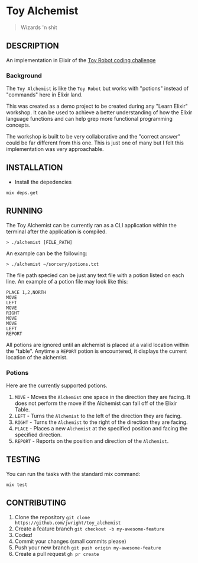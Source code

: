 Toy Alchemist
=============

> Wizards 'n shit

## DESCRIPTION

An implementation in Elixir of the [Toy Robot coding challenge](https://leanpub.com/elixir-toyrobot)

### Background

The `Toy Alchemist` is like the `Toy Robot` but works with "potions" instead of "commands" here in Elixir land.

This was created as a demo project to be created during any "Learn Elixir" workshop. It can be used to achieve a better understanding of how the Elixir language functions and can help grep more functional programming concepts.

The workshop is built to be very collaborative and the "correct answer" could be far different from this one. This is just one of many but I felt this implementation was very approachable.

## INSTALLATION

* Install the depedencies

```
mix deps.get
```

## RUNNING

The Toy Alchemist can be currently ran as a CLI application within the terminal after the application is compiled.

```
> ./alchemist [FILE_PATH]
```

An example can be the following:

```
> ./alchemist ~/sorcery/potions.txt
```

The file path specied can be just any text file with a potion listed on each line. An example of a potion file may look like this:

```
PLACE 1,2,NORTH
MOVE
LEFT
MOVE
RIGHT
MOVE
MOVE
LEFT
REPORT
```

All potions are ignored until an alchemist is placed at a valid location within the "table". Anytime a `REPORT` potion is encountered, it displays the current location of the alchemist.

### Potions

Here are the currently supported potions.

1. `MOVE` - Moves the `Alchemist` one space in the direction they are facing. It does not perform the move if the Alchemist can fall off of the Elixir Table.
1. `LEFT` - Turns the `Alchemist` to the left of the direction they are facing.
1. `RIGHT` - Turns the `Alchemist` to the right of the direction they are facing.
1. `PLACE` - Places a new `Alchemist` at the specified position and facing the specified direction.
1. `REPORT` - Reports on the position and direction of the `Alchemist`.

## TESTING

You can run the tasks with the standard mix command:

```
mix test
```

## CONTRIBUTING

1. Clone the repository `git clone https://github.com/jwright/toy_alchemist`
1. Create a feature branch `git checkout -b my-awesome-feature`
1. Codez!
1. Commit your changes (small commits please)
1. Push your new branch `git push origin my-awesome-feature`
1. Create a pull request `gh pr create`
